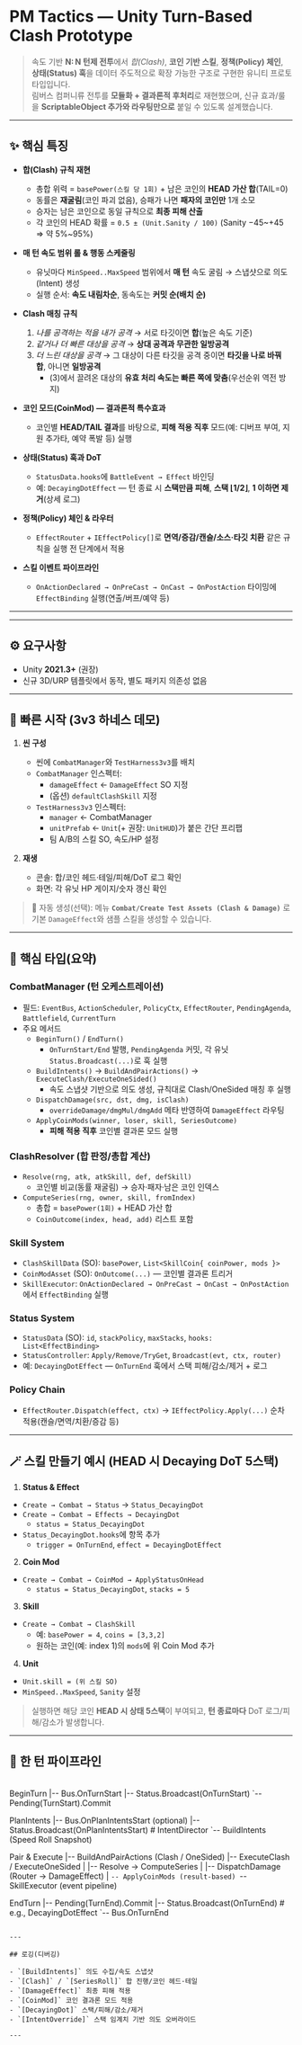 # PM Tactics — Unity Turn-Based **Clash** Prototype

> 속도 기반 **N: N 턴제 전투**에서 *합(Clash)*, **코인 기반 스킬**, **정책(Policy) 체인**, **상태(Status) 훅**을 데이터 주도적으로 확장 가능한 구조로 구현한 유니티 프로토타입입니다.  
> 림버스 컴퍼니류 전투를 **모듈화 + 결과론적 후처리**로 재현했으며, 신규 효과/룰을 **ScriptableObject 추가와 라우팅만으로** 붙일 수 있도록 설계했습니다.

---

## ✨ 핵심 특징

- **합(Clash) 규칙 재현**
  - 총합 위력 = `basePower(스킬 당 1회)` + 남은 코인의 **HEAD 가산 합**(TAIL=0)
  - 동률은 **재굴림**(코인 파괴 없음), 승패가 나면 **패자의 코인만** 1개 소모
  - 승자는 남은 코인으로 동일 규칙으로 **최종 피해 산출**
  - 각 코인의 HEAD 확률 = `0.5 ± (Unit.Sanity / 100)` (Sanity −45~+45 ⇒ 약 5%~95%)

- **매 턴 속도 범위 롤 & 행동 스케줄링**
  - 유닛마다 `MinSpeed..MaxSpeed` 범위에서 **매 턴** 속도 굴림 → 스냅샷으로 의도(Intent) 생성
  - 실행 순서: **속도 내림차순**, 동속도는 **커밋 순(배치 순)**

- **Clash 매칭 규칙**
  1) *나를 공격하는 적을 내가 공격* → 서로 타깃이면 **합**(높은 속도 기준)  
  2) *같거나 더 빠른 대상을 공격* → **상대 공격과 무관한 일방공격**  
  3) *더 느린 대상을 공격* → 그 대상이 다른 타깃을 공격 중이면 **타깃을 나로 바꿔 합**, 아니면 **일방공격**  
     - (3)에서 끌려온 대상의 **유효 처리 속도는 빠른 쪽에 맞춤**(우선순위 역전 방지)

- **코인 모드(CoinMod) — 결과론적 특수효과**
  - 코인별 **HEAD/TAIL 결과**를 바탕으로, **피해 적용 직후** 모드(예: 디버프 부여, 지원 추가타, 예약 폭발 등) 실행

- **상태(Status) 훅과 DoT**
  - `StatusData.hooks`에 `BattleEvent → Effect` 바인딩
  - 예: `DecayingDotEffect` — 턴 종료 시 **스택만큼 피해**, **스택 ⌊1/2⌋**, **1 이하면 제거**(상세 로그)

- **정책(Policy) 체인 & 라우터**
  - `EffectRouter` + `IEffectPolicy[]`로 **면역/증감/캔슬/소스·타깃 치환** 같은 규칙을 실행 전 단계에서 적용

- **스킬 이벤트 파이프라인**
  - `OnActionDeclared → OnPreCast → OnCast → OnPostAction` 타이밍에 `EffectBinding` 실행(연출/버프/예약 등)

---

---

## ⚙️ 요구사항

- Unity **2021.3+** (권장)  
- 신규 3D/URP 템플릿에서 동작, 별도 패키지 의존성 없음

---

## 🚀 빠른 시작 (3v3 하네스 데모)

1. **씬 구성**
   - 씬에 `CombatManager`와 `TestHarness3v3`를 배치
   - `CombatManager` 인스펙터:
     - `damageEffect` ← `DamageEffect` SO 지정
     - (옵션) `defaultClashSkill` 지정
   - `TestHarness3v3` 인스펙터:
     - `manager` ← CombatManager
     - `unitPrefab` ← `Unit`(+ 권장: `UnitHUD`)가 붙은 간단 프리팹
     - 팀 A/B의 스킬 SO, 속도/HP 설정

2. **재생**
   - 콘솔: 합/코인 헤드·테일/피해/DoT 로그 확인
   - 화면: 각 유닛 HP 게이지/숫자 갱신 확인

> 🧪 자동 생성(선택): 메뉴 **`Combat/Create Test Assets (Clash & Damage)`** 로 기본 `DamageEffect`와 샘플 스킬을 생성할 수 있습니다.

---

## 🧱 핵심 타입(요약)

### CombatManager (턴 오케스트레이션)
- 필드: `EventBus`, `ActionScheduler`, `PolicyCtx`, `EffectRouter`, `PendingAgenda`, `Battlefield`, `CurrentTurn`
- 주요 메서드
  - `BeginTurn()` / `EndTurn()`  
    - `OnTurnStart/End` 발행, `PendingAgenda` 커밋, 각 유닛 `Status.Broadcast(...)`로 훅 실행
  - `BuildIntents()` → `BuildAndPairActions()` → `ExecuteClash/ExecuteOneSided()`  
    - 속도 스냅샷 기반으로 의도 생성, 규칙대로 Clash/OneSided 매칭 후 실행
  - `DispatchDamage(src, dst, dmg, isClash)`  
    - `overrideDamage/dmgMul/dmgAdd` 메타 반영하여 `DamageEffect` 라우팅
  - `ApplyCoinMods(winner, loser, skill, SeriesOutcome)`  
    - **피해 적용 직후** 코인별 결과론 모드 실행

### ClashResolver (합 판정/총합 계산)
- `Resolve(rng, atk, atkSkill, def, defSkill)`  
  - 코인별 비교(동률 재굴림) → 승자·패자·남은 코인 인덱스
- `ComputeSeries(rng, owner, skill, fromIndex)`  
  - 총합 = `basePower(1회)` + HEAD 가산 합  
  - `CoinOutcome(index, head, add)` 리스트 포함

### Skill System
- `ClashSkillData` (SO): `basePower`, `List<SkillCoin{ coinPower, mods }>`
- `CoinModAsset` (SO): `OnOutcome(...)` — 코인별 결과론 트리거
- `SkillExecutor`: `OnActionDeclared → OnPreCast → OnCast → OnPostAction`에서 `EffectBinding` 실행

### Status System
- `StatusData` (SO): `id`, `stackPolicy`, `maxStacks`, `hooks: List<EffectBinding>`
- `StatusController`: `Apply/Remove/TryGet`, `Broadcast(evt, ctx, router)`
- 예: `DecayingDotEffect` — `OnTurnEnd` 훅에서 스택 피해/감소/제거 + 로그

### Policy Chain
- `EffectRouter.Dispatch(effect, ctx)` → `IEffectPolicy.Apply(...)` 순차 적용(캔슬/면역/치환/증감 등)

---

## 🪄 스킬 만들기 예시 (HEAD 시 Decaying DoT 5스택)

1) **Status & Effect**
- `Create → Combat → Status` → `Status_DecayingDot`
- `Create → Combat → Effects → DecayingDot`  
  - `status = Status_DecayingDot`
- `Status_DecayingDot.hooks`에 항목 추가  
  - `trigger = OnTurnEnd`, `effect = DecayingDotEffect`

2) **Coin Mod**
- `Create → Combat → CoinMod → ApplyStatusOnHead`  
  - `status = Status_DecayingDot`, `stacks = 5`

3) **Skill**
- `Create → Combat → ClashSkill`
  - 예: `basePower = 4`, `coins = [3,3,2]`
  - 원하는 코인(예: index 1)의 `mods`에 위 Coin Mod 추가

4) **Unit**
- `Unit.skill = (위 스킬 SO)`  
- `MinSpeed..MaxSpeed`, `Sanity` 설정

> 실행하면 해당 코인 **HEAD 시 상태 5스택**이 부여되고, **턴 종료마다** DoT 로그/피해/감소가 발생합니다.

---

## 🔁 한 턴 파이프라인
\
BeginTurn
|-- Bus.OnTurnStart
|-- Status.Broadcast(OnTurnStart)
`-- Pending(TurnStart).Commit

PlanIntents
|-- Bus.OnPlanIntentsStart (optional)
|-- Status.Broadcast(OnPlanIntentsStart) # IntentDirector
`-- BuildIntents (Speed Roll Snapshot)

Pair & Execute
|-- BuildAndPairActions (Clash / OneSided)
|-- ExecuteClash / ExecuteOneSided
|   |-- Resolve -> ComputeSeries
|   |-- DispatchDamage (Router -> DamageEffect)
|   `-- ApplyCoinMods (result-based)
`-- SkillExecutor (event pipeline)

EndTurn
|-- Pending(TurnEnd).Commit
|-- Status.Broadcast(OnTurnEnd) # e.g., DecayingDotEffect
`-- Bus.OnTurnEnd
```

---

## 로깅(디버깅)

- `[BuildIntents]` 의도 수집/속도 스냅샷  
- `[Clash]` / `[SeriesRoll]` 합 진행/코인 헤드·테일  
- `[DamageEffect]` 최종 피해 적용  
- `[CoinMod]` 코인 결과론 모드 적용  
- `[DecayingDot]` 스택/피해/감소/제거  
- `[IntentOverride]` 스택 임계치 기반 의도 오버라이드

---
